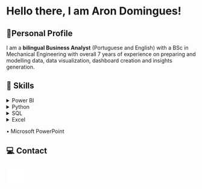 # Hello there, I am Aron Domingues!

## 📝Personal Profile

I am a **bilingual Business Analyst** (Portuguese and English) with a BSc in Mechanical Engineering
with overall 7 years of experience on preparing and modelling data, data visualization,
dashboard creation and insights generation.



## 📖 Skills

<details>
<summary>Power BI</summary>

- DAX
- ETL
- Data visualization
- RLS security
  
</details>

<details>
<summary>Python</summary>
  
- Data ETL 
- Data plotting
- Statistical analysis
- Machine Learning
  - Clustering
  - PCA Factor Analysis
  - MCA multiple correspondence analysis
  
</details>

<details>
<summary>SQL</summary>
  
- Basic knowledge on querying and extracting data
  
</details>

<details>
<summary>Excel</summary>
  
- Experienced in working with Excel from basics to VBA
  
</details>

• Microsoft PowerPoint



## 💻 Contact

<a href="https://www.instagram.com/arondomingues">  
<img src="Instagram_Glyph_White.png" alt="Instagram Logo" width="50" height="50">
</a>

<!---
AronDomingues/AronDomingues is a ✨ special ✨ repository because its `README.md` (this file) appears on your GitHub profile.
You can click the Preview link to take a look at your changes.
--->
